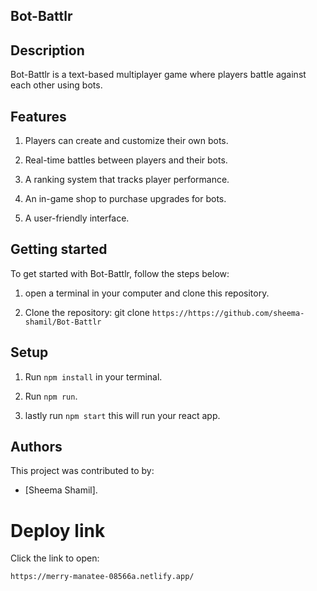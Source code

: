 ## Bot-Battlr

## Description
Bot-Battlr is a text-based multiplayer game where players battle against each other using bots. 

## Features
1. Players can create and customize their own bots.

2. Real-time battles between players and their bots.

3. A ranking system that tracks player performance.

4. An in-game shop to purchase upgrades for bots.

5. A user-friendly interface.

## Getting started
To get started with Bot-Battlr, follow the steps below:

1. open a terminal in your computer and clone this repository.

2. Clone the repository: git clone `https://https://github.com/sheema-shamil/Bot-Battlr`

## Setup

1. Run `npm install` in your terminal.

2. Run `npm run`.

3. lastly run `npm start` this will run your react app.

## Authors
This project was contributed to by:

- [Sheema Shamil].

# Deploy link 
Click the link to open:

`https://merry-manatee-08566a.netlify.app/`